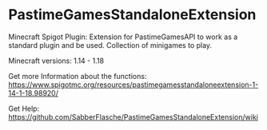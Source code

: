 # PastimeGamesStandaloneExtension
Minecraft Spigot Plugin: Extension for PastimeGamesAPI to work as a standard plugin and be used.
Collection of minigames to play.

Minecraft versions: 1.14 - 1.18

Get more Information about the functions: https://www.spigotmc.org/resources/pastimegamesstandaloneextension-1-14-1-18.98920/

Get Help: https://github.com/SabberFlasche/PastimeGamesStandaloneExtension/wiki
